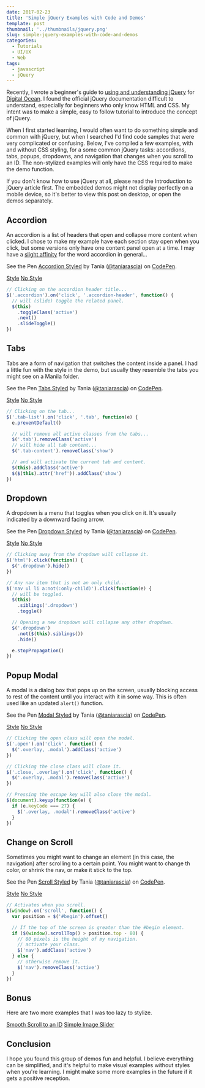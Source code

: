 ```yaml
---
date: 2017-02-23
title: 'Simple jQuery Examples with Code and Demos'
template: post
thumbnail: '../thumbnails/jquery.png'
slug: simple-jquery-examples-with-code-and-demos
categories:
  - Tutorials
  - UI/UX
  - Web
tags:
  - javascript
  - jQuery
---
```


Recently, I wrote a beginner's guide to [using and understanding jQuery](https://www.digitalocean.com/community/tutorials/an-introduction-to-jquery) for [Digital Ocean](https://www.digitalocean.com/). I found the official jQuery documentation difficult to understand, especially for beginners who only know HTML and CSS. My intent was to make a simple, easy to follow tutorial to introduce the concept of jQuery.

When I first started learning, I would often want to do something simple and common with jQuery, but when I searched I'd find code samples that were very complicated or confusing. Below, I've compiled a few examples, with and without CSS styling, for a some common jQuery tasks: accordions, tabs, popups, dropdowns, and navigation that changes when you scroll to an ID. The non-stylized examples will only have the CSS required to make the demo function.

If you don't know how to use jQuery at all, please read the Introduction to jQuery article first. The embedded demos might not display perfectly on a mobile device, so it's better to view this post on desktop, or open the demos separately.

## Accordion

An accordion is a list of headers that open and collapse more content when clicked. I chose to make my example have each section stay open when you click, but some versions only have one content panel open at a time. I may have a [slight affinity](https://www.taniarascia.com/music/) for the word accordion in general...

See the Pen [Accordion Styled](http://codepen.io/taniarascia/pen/BpwOKZ/) by Tania ([@taniarascia](http://codepen.io/taniarascia)) on [CodePen](http://codepen.io).

[Style](http://codepen.io/taniarascia/pen/BpwOKZ/) [No Style](http://codepen.io/taniarascia/pen/qRPxwo)

```js
// Clicking on the accordion header title...
$('.accordion').on('click', '.accordion-header', function() {
  // will (slide) toggle the related panel.
  $(this)
    .toggleClass('active')
    .next()
    .slideToggle()
})
```

## Tabs

Tabs are a form of navigation that switches the content inside a panel. I had a little fun with the style in the demo, but usually they resemble the tabs you might see on a Manila folder.

See the Pen [Tabs Styled](http://codepen.io/taniarascia/pen/EZwdNg/) by Tania ([@taniarascia](http://codepen.io/taniarascia)) on [CodePen](http://codepen.io).

[Style](http://codepen.io/taniarascia/pen/EZwdNg/) [No Style](http://codepen.io/taniarascia/pen/dNVKbW)

```js
// Clicking on the tab...
$('.tab-list').on('click', '.tab', function(e) {
  e.preventDefault()

  // will remove all active classes from the tabs...
  $('.tab').removeClass('active')
  // will hide all tab content...
  $('.tab-content').removeClass('show')

  // and will activate the current tab and content.
  $(this).addClass('active')
  $($(this).attr('href')).addClass('show')
})
```

## Dropdown

A dropdown is a menu that toggles when you click on it. It's usually indicated by a downward facing arrow.

See the Pen [Dropdown Styled](http://codepen.io/taniarascia/pen/VPraQy/) by Tania ([@taniarascia](http://codepen.io/taniarascia)) on [CodePen](http://codepen.io).

[Style](http://codepen.io/taniarascia/pen/VPraQy/) [No Style](http://codepen.io/taniarascia/pen/JEOGQG)

```js
// Clicking away from the dropdown will collapse it.
$('html').click(function() {
  $('.dropdown').hide()
})

// Any nav item that is not an only child...
$('nav ul li a:not(:only-child)').click(function(e) {
  // will be toggled.
  $(this)
    .siblings('.dropdown')
    .toggle()

  // Opening a new dropdown will collapse any other dropdown.
  $('.dropdown')
    .not($(this).siblings())
    .hide()

  e.stopPropagation()
})
```

## Popup Modal

A modal is a dialog box that pops up on the screen, usually blocking access to rest of the content until you interact with it in some way. This is often used like an updated `alert()` function.

See the Pen [Modal Styled](http://codepen.io/taniarascia/pen/qRVRjy/) by Tania ([@taniarascia](http://codepen.io/taniarascia)) on [CodePen](http://codepen.io).

[Style](http://codepen.io/taniarascia/pen/qRVRjy/) [No Style](http://codepen.io/taniarascia/pen/ZeEvBM)

```js
// Clicking the open class will open the modal.
$('.open').on('click', function() {
  $('.overlay, .modal').addClass('active')
})

// Clicking the close class will close it.
$('.close, .overlay').on('click', function() {
  $('.overlay, .modal').removeClass('active')
})

// Pressing the escape key will also close the modal.
$(document).keyup(function(e) {
  if (e.keyCode === 27) {
    $('.overlay, .modal').removeClass('active')
  }
})
```

## Change on Scroll

Sometimes you might want to change an element (in this case, the navigation) after scrolling to a certain point. You might want to change th color, or shrink the nav, or make it stick to the top.

See the Pen [Scroll Styled](http://codepen.io/taniarascia/pen/jyGepE/) by Tania ([@taniarascia](http://codepen.io/taniarascia)) on [CodePen](http://codepen.io).

[Style](http://codepen.io/taniarascia/pen/jyGepE/) [No Style](http://codepen.io/taniarascia/pen/LxzBqo)

```js
// Activates when you scroll.
$(window).on('scroll', function() {
  var position = $('#begin').offset()

  // If the top of the screen is greater than the #begin element.
  if ($(window).scrollTop() > position.top - 80) {
    // 80 pixels is the height of my navigation.
    // activate your class.
    $('nav').addClass('active')
  } else {
    // otherwise remove it.
    $('nav').removeClass('active')
  }
})
```

## Bonus

Here are two more examples that I was too lazy to stylize.

[Smooth Scroll to an ID](http://codepen.io/taniarascia/pen/MJEXZj) [Simple Image Slider](https://codepen.io/taniarascia/pen/eKzXwr)

## Conclusion

I hope you found this group of demos fun and helpful. I believe everything can be simplified, and it's helpful to make visual examples without styles when you're learning. I might make some more examples in the future if it gets a positive reception.
